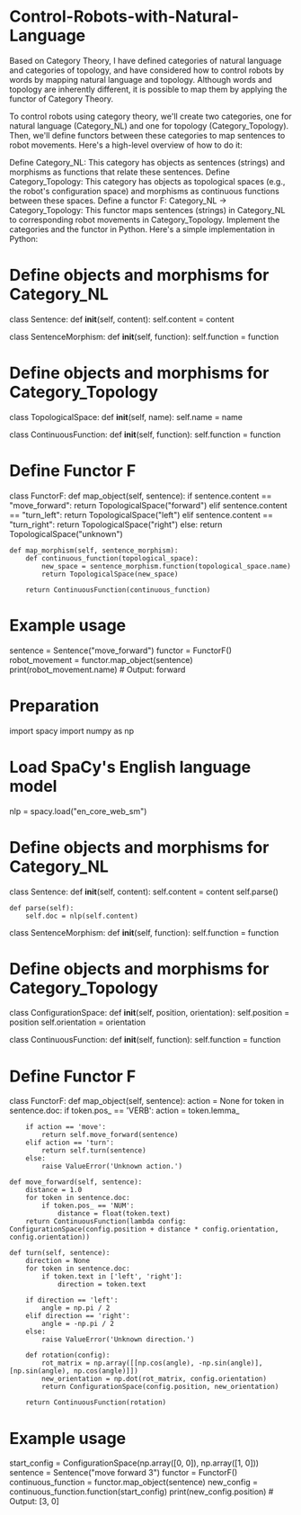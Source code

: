 # Control-Robots-with-Natural-Language

Based on Category Theory, I have defined categories of natural language and categories of topology, and have considered how to control robots by words by mapping natural language and topology. Although words and topology are inherently different, it is possible to map them by applying the functor of Category Theory.

To control robots using category theory, we'll create two categories, one for natural language (Category_NL) and one for topology (Category_Topology). Then, we'll define functors between these categories to map sentences to robot movements. Here's a high-level overview of how to do it:

Define Category_NL: This category has objects as sentences (strings) and morphisms as functions that relate these sentences.
Define Category_Topology: This category has objects as topological spaces (e.g., the robot's configuration space) and morphisms as continuous functions between these spaces.
Define a functor F: Category_NL -> Category_Topology: This functor maps sentences (strings) in Category_NL to corresponding robot movements in Category_Topology.
Implement the categories and the functor in Python.
Here's a simple implementation in Python:

# Define objects and morphisms for Category_NL
class Sentence:
    def __init__(self, content):
        self.content = content

class SentenceMorphism:
    def __init__(self, function):
        self.function = function

# Define objects and morphisms for Category_Topology
class TopologicalSpace:
    def __init__(self, name):
        self.name = name

class ContinuousFunction:
    def __init__(self, function):
        self.function = function

# Define Functor F
class FunctorF:
    def map_object(self, sentence):
        if sentence.content == "move_forward":
            return TopologicalSpace("forward")
        elif sentence.content == "turn_left":
            return TopologicalSpace("left")
        elif sentence.content == "turn_right":
            return TopologicalSpace("right")
        else:
            return TopologicalSpace("unknown")

    def map_morphism(self, sentence_morphism):
        def continuous_function(topological_space):
            new_space = sentence_morphism.function(topological_space.name)
            return TopologicalSpace(new_space)

        return ContinuousFunction(continuous_function)

# Example usage
sentence = Sentence("move_forward")
functor = FunctorF()
robot_movement = functor.map_object(sentence)
print(robot_movement.name)  # Output: forward

# Preparation 
import spacy
import numpy as np

# Load SpaCy's English language model
nlp = spacy.load("en_core_web_sm")

# Define objects and morphisms for Category_NL
class Sentence:
    def __init__(self, content):
        self.content = content
        self.parse()

    def parse(self):
        self.doc = nlp(self.content)

class SentenceMorphism:
    def __init__(self, function):
        self.function = function

# Define objects and morphisms for Category_Topology
class ConfigurationSpace:
    def __init__(self, position, orientation):
        self.position = position
        self.orientation = orientation

class ContinuousFunction:
    def __init__(self, function):
        self.function = function

# Define Functor F
class FunctorF:
    def map_object(self, sentence):
        action = None
        for token in sentence.doc:
            if token.pos_ == 'VERB':
                action = token.lemma_

        if action == 'move':
            return self.move_forward(sentence)
        elif action == 'turn':
            return self.turn(sentence)
        else:
            raise ValueError('Unknown action.')

    def move_forward(self, sentence):
        distance = 1.0
        for token in sentence.doc:
            if token.pos_ == 'NUM':
                distance = float(token.text)
        return ContinuousFunction(lambda config: ConfigurationSpace(config.position + distance * config.orientation, config.orientation))

    def turn(self, sentence):
        direction = None
        for token in sentence.doc:
            if token.text in ['left', 'right']:
                direction = token.text

        if direction == 'left':
            angle = np.pi / 2
        elif direction == 'right':
            angle = -np.pi / 2
        else:
            raise ValueError('Unknown direction.')

        def rotation(config):
            rot_matrix = np.array([[np.cos(angle), -np.sin(angle)], [np.sin(angle), np.cos(angle)]])
            new_orientation = np.dot(rot_matrix, config.orientation)
            return ConfigurationSpace(config.position, new_orientation)

        return ContinuousFunction(rotation)

# Example usage
start_config = ConfigurationSpace(np.array([0, 0]), np.array([1, 0]))
sentence = Sentence("move forward 3")
functor = FunctorF()
continuous_function = functor.map_object(sentence)
new_config = continuous_function.function(start_config)
print(new_config.position)  # Output: [3, 0]
